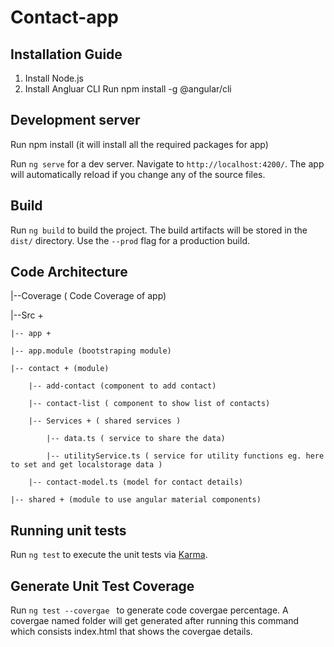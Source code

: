 # Contact-app

## Installation Guide

1. Install Node.js
2. Install Angluar CLI
   Run npm install -g @angular/cli

## Development server

Run npm install (it will install all the required packages for app)

Run `ng serve` for a dev server. Navigate to `http://localhost:4200/`. The app will automatically reload if you change any of the source files.

## Build

Run `ng build` to build the project. The build artifacts will be stored in the `dist/` directory. Use the `--prod` flag for a production build.

## Code Architecture

  |--Coverage ( Code Coverage of app)

  |--Src +

    |-- app +
    
    |-- app.module (bootstraping module)  
    
    |-- contact + (module) 
    
        |-- add-contact (component to add contact)
        
        |-- contact-list ( component to show list of contacts)
        
        |-- Services + ( shared services )
        
            |-- data.ts ( service to share the data)
            
            |-- utilityService.ts ( service for utility functions eg. here to set and get localstorage data )
            
        |-- contact-model.ts (model for contact details)
        
    |-- shared + (module to use angular material components)

## Running unit tests

Run `ng test` to execute the unit tests via [Karma](https://karma-runner.github.io).

## Generate Unit Test Coverage

Run `ng test --covergae ` to generate code covergae percentage. A covergae named folder will get generated after running this command which consists index.html that shows the covergae details.



